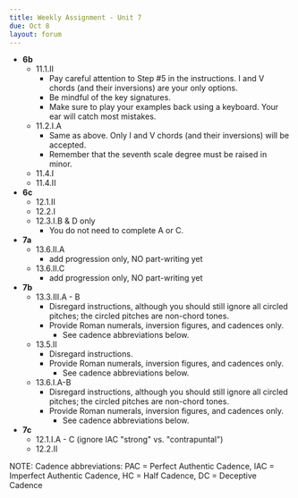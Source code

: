 ```yaml
---
title: Weekly Assignment - Unit 7
due: Oct 8
layout: forum
---
```


- **6b**
    - 11.1.II
        - Pay careful attention to Step #5 in the instructions. I and V chords (and their inversions) are your only options.
        - Be mindful of the key signatures.
        - Make sure to play your examples back using a keyboard. Your ear will catch most mistakes.
    - 11.2.I.A
        - Same as above. Only I and V chords (and their inversions) will be accepted.
        - Remember that the seventh scale degree must be raised in minor.
    - 11.4.I
    - 11.4.II
- **6c**
    - 12.1.II
    - 12.2.I
    - 12.3.I.B & D only
        - You do not need to complete A or C.
- **7a**
    - 13.6.II.A
        - add progression only, NO part-writing yet
    - 13.6.II.C
        - add progression only, NO part-writing yet
- **7b**
    - 13.3.III.A - B
        - Disregard instructions, although you should still ignore all circled pitches; the circled pitches are non-chord tones.
        - Provide Roman numerals, inversion figures, and cadences only.
            - See cadence abbreviations below.
    - 13.5.II
        - Disregard instructions.
        - Provide Roman numerals, inversion figures, and cadences only.
            - See cadence abbreviations below.
    - 13.6.I.A-B
        - Disregard instructions, although you should still ignore all circled pitches; the circled pitches are non-chord tones.
        - Provide Roman numerals, inversion figures, and cadences only.
            - See cadence abbreviations below.
- **7c**
    - 12.1.I.A - C (ignore IAC "strong" vs. "contrapuntal")
    - 12.2.II

NOTE: Cadence abbreviations: PAC = Perfect Authentic Cadence, IAC = Imperfect Authentic Cadence, HC = Half Cadence, DC = Deceptive Cadence